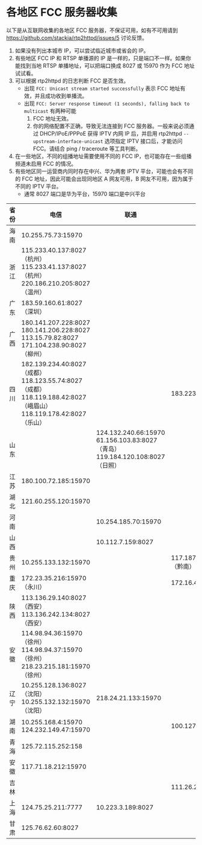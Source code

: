 # 各地区 FCC 服务器收集

以下是从互联网收集的各地区 FCC 服务器，不保证可用，如有不可用请到 <https://github.com/stackia/rtp2httpd/issues/5> 讨论反馈。

1. 如果没有列出本城市 IP，可以尝试临近城市或省会的 IP。
2. 有些地区 FCC IP 和 RTSP 单播源的 IP 是一样的，只是端口不一样。如果你能找到当地 RTSP 单播地址，可以把端口换成 8027 或 15970 作为 FCC 地址试试看。
3. 可以根据 rtp2httpd 的日志判断 FCC 是否生效。
   - 出现 `FCC: Unicast stream started successfully` 表示 FCC 地址有效，并且成功收到单播流。
   - 出现 `FCC: Server response timeout (1 seconds), falling back to multicast` 有两种可能
     1. FCC 地址无效。
     2. 你的网络配置不正确，导致无法连接到 FCC 服务器。一般来说必须通过 DHCP/IPoE/PPPoE 获得 IPTV 内网 IP 后，并启用 rtp2httpd `--upstream-interface-unicast` 选项指定 IPTV 接口后，才能访问 FCC。请结合 ping / traceroute 等工具判断。
4. 在一些地区，不同的组播地址需要使用不同的 FCC IP，也可能存在一些组播频道未启用 FCC 的情况。
5. 有些地区同一运营商内同时存在中兴、华为两套 IPTV 平台，可能也会有不同的 FCC 地址，因此可能会出现同地区 A 网友可用，B 网友不可用，因为属于不同的 IPTV 平台。
   - 通常 8027 端口是华为平台，15970 端口是中兴平台

| 省份 | 电信                                                                                                                      | 联通                | 移动                                                                               |
| ---- | ------------------------------------------------------------------------------------------------------------------------- | ------------------- | ---------------------------------------------------------------------------------- |
| 海南 | 10.255.75.73:15970                                                                                                        |                     |                                                                                    |
| 浙江 | 115.233.40.137:8027（杭州）<br>115.233.41.137:8027（杭州）<br>220.186.210.205:8027（温州）                                |                     |                                                                                    |
| 广东 | 183.59.160.61:8027（深圳）                                                                                                |                     |                                                                                    |
| 广西 | 180.141.207.228:8027<br>180.141.206.228:8027<br>113.15.79.82:8027<br>171.104.238.90:8027（柳州）                          |                     |                                                                                    |
| 四川 | 182.139.234.40:8027（成都）<br>118.123.55.74:8027（成都）<br>118.119.188.42:8027（峨眉山）<br>118.119.178.42:8027（乐山） |                     | 183.223.164.65:8027                                                                |
| 山东 |                                                                                                                           | 124.132.240.66:15970<br>61.156.103.83:8027（青岛）<br>119.184.120.108:8027（日照）                    |  |
| 江苏 | 180.100.72.185:15970                                                                                                      |                     |                                                                                    |
| 湖北 | 121.60.255.120:15970                                                                                                      |                     |                                                                                    |
| 河南 |                                                                                                                           | 10.254.185.70:15970 |                                                                                    |
| 山西 |                                                                                                                           | 10.112.7.159:8027   |                                                                                    |
| 贵州 | 10.255.133.132:15970                                                                                                      |                     | 117.187.29.36:15970（黔南）                                                        |
| 重庆 | 172.23.35.216:15970（永川）                                                                                               |                     | 172.16.4.155:8027                                                                  |
| 陕西 | 113.136.29.140:8027（西安）<br>113.136.242.134:8027（西安）                                                               |                     |                                                                                    |
| 安徽 | 114.98.94.36:15970（徐州）<br>114.98.94.37:15970（徐州）<br>218.23.215.181:15970（徐州）                                  |                     |                                                                                    |
| 辽宁 | 10.255.128.136:8027（沈阳）<br>10.255.132.132:15970（沈阳）                                                               | 218.24.21.133:15970 |                                                                                    |
| 湖南 | 10.255.168.4:15970<br>124.232.149.47:15970                                                                                |                     | 100.127.255.233:15970                                                              |
| 青海 | 125.72.115.252:158                                                                                                        |                     |                                                                                    |
| 安徽 | 117.71.18.212:15970                                                                                                       |                     |                                                                                    |
| 吉林 |                                                                                                                           |                     | 111.26.238.155:8027                                                                |
| 上海 | 124.75.25.211:7777                                                                                                        | 10.223.3.189:8027   |                                                                                    |
| 甘肃 | 125.76.62.60:8027                                                                                                         |                     |                                                                                    |
